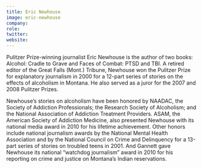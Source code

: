 ```yaml
---
title: Eric Newhouse
image: eric-newhouse
company: 
role: 
twitter: 
website: 
---
```

Pulitzer Prize-winning journalist Eric Newhouse is the author of two books: Alcohol: Cradle to Grave and Faces of Combat: PTSD and TBI. A retired editor of the Great Falls (Mont.) Tribune, Newhouse won the Pulitzer Prize for explanatory journalism in 2000 for a 12-part series of stories on the effects of alcoholism in Montana. He also served as a juror for the 2007 and 2008 Pulitzer Prizes.

Newhouse’s stories on alcoholism have been honored by NAADAC, the Society of Addiction Professionals; the Research Society of Alcoholism; and the National Association of Addiction Treatment Providers. ASAM, the American Society of Addiction Medicine, also presented Newhouse with its national media award in 2010 for his lifetime achievement. Other honors include national journalism awards by the National Mental Health Association and by the National Council on Crime and Delinquency for a 13-part series of stories on troubled teens in 2001. And Gannett gave Newhouse its national “watchdog journalism” award in 2010 for his reporting on crime and justice on Montana’s Indian reservations.